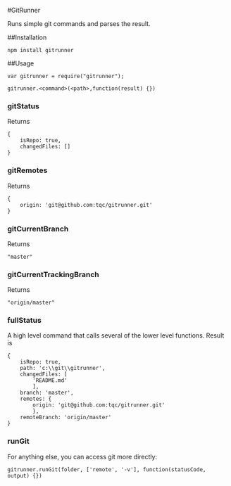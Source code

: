 #GitRunner

Runs simple git commands and parses the result.

##Installation

    npm install gitrunner


##Usage

    var gitrunner = require("gitrunner");

    gitrunner.<command>(<path>,function(result) {})

### gitStatus

Returns

    {
        isRepo: true,
        changedFiles: []
    }

### gitRemotes

Returns

    {
        origin: 'git@github.com:tqc/gitrunner.git'
    }

### gitCurrentBranch

Returns

    "master"

### gitCurrentTrackingBranch

Returns

    "origin/master"

### fullStatus

A high level command that calls several of the lower level functions. Result is

    {
        isRepo: true,
        path: 'c:\\git\\gitrunner',
        changedFiles: [
            'README.md'
            ],
        branch: 'master',
        remotes: {
            origin: 'git@github.com:tqc/gitrunner.git'
            },
        remoteBranch: 'origin/master'
    }

### runGit

For anything else, you can access git more directly:

    gitrunner.runGit(folder, ['remote', '-v'], function(statusCode, output) {})
